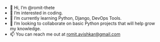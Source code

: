 - 👋 Hi, I’m @romit-thete
- 👀 I’m interested in coding.
- 🌱 I’m currently learning Python, Django, DevOps Tools.
- 💞️ I’m looking to collaborate on basic Python projects that will help grow my knowledge. 
- 📫 You can reach me out at romit.avishkar@gmail.com

<!---
romit-thete/romit-thete is a ✨ special ✨ repository because its `README.md` (this file) appears on your GitHub profile.
You can click the Preview link to take a look at your changes.
--->
